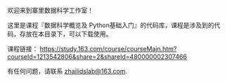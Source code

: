欢迎来到寨里数据科学工作室！

这里是课程『数据科学概览及 Python基础入门』的代码库，课程是涉及到的代码，存放在本目录下，可以下载使用。

课程链接： https://study.163.com/course/courseMain.htm?courseId=1213542806&share=2&shareId=480000002307466

有任何问题，请联系 zhailidslab@163.com. 
